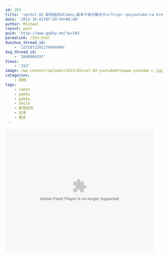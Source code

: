 ```yaml
---
id: 293
title: '<p>Vol.02 新垣結衣&times;森本千絵の散歩カメラ</p> <p>youtube:<a href="http://www.youtube.com/watch?v=ooQYGQaddgY" target="_blank">http://www.youtube.com/watch?v=ooQYGQaddgY</a> </p>'
date: '2012-10-01T07:59:59+08:00'
author: Michael
layout: post
guid: 'http://www.gakky.me/?p=293'
permalink: /293.html
duoshuo_thread_id:
    - '1272072281174049490'
dsq_thread_id:
    - '2840904397'
Views:
    - '153'
image: /wp-content/uploads/2015/05/vol-02-youtubehttpwww-youtube-c.jpg
categories:
    - 视频
tags:
    - canon
    - gakki
    - gakky
    - smile
    - 新垣结衣
    - 日本
    - 美女
---
```


<object height="394" width="473"><param name="allowscriptaccess" value="sameDomain"></param><param name="wmode" value="transparent"></param><param name="movie" value="http://player.youku.com/player.php/sid/114045329/v.swf"></param><param name="allowfullscreen" value="true"></param><embed allowfullscreen="true" allowscriptaccess="sameDomain" height="394" src="http://player.youku.com/player.php/sid/114045329/v.swf" type="application/x-shockwave-flash" width="473" wmode="transparent"></embed></object>